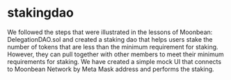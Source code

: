 # stakingdao
We followed the steps that were illustrated in the lessons of Moonbean: DelegationDAO.sol and created a staking dao that helps users stake  the number of tokens that are less than the minimum requirement for staking.
However, they can pull together with other members to meet their minimum requirements for staking. 
We have created a simple mock UI that connects to Moonbean Network by Meta Mask address and performs the staking.
